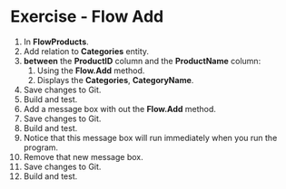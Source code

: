﻿# Exercise - Flow Add

1.	In **FlowProducts**.
2.  Add relation to **Categories** entity.
3.  **between** the **ProductID** column and the **ProductName** column:
    1.	Using the **Flow.Add** method.
    2.  Displays the **Categories**, **CategoryName**.
4.	Save changes to Git.
5.  Build and test.
5.  Add a message box with out the **Flow.Add** method.
6.  Save changes to Git.
8.  Build and test.
6.  Notice that this message box will run immediately when you run the program.
8.  Remove that new message box.
9.  Save changes to Git.
12. Build and test.



